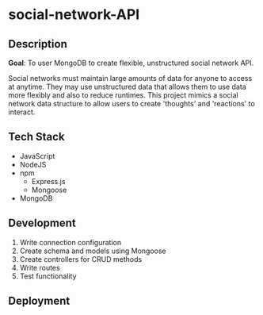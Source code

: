 # social-network-API

## Description

**Goal**: To user MongoDB to create flexible, unstructured social network API.

Social networks must maintain large amounts of data for anyone to access at anytime. They may use unstructured data that allows them to use data more flexibly and also to reduce runtimes. This project mimics a social network data structure to allow users to create 'thoughts' and 'reactions' to interact.

## Tech Stack

- JavaScript
- NodeJS
- npm
    - Express.js
    - Mongoose
- MongoDB

## Development

1. Write connection configuration
1. Create schema and models using Mongoose
1. Create controllers for CRUD methods
1. Write routes
1. Test functionality

## Deployment

